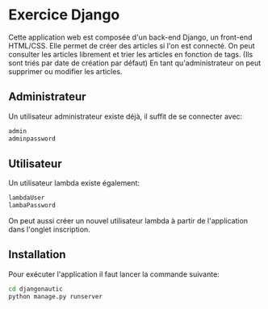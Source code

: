 # Exercice Django

Cette application web est composée d'un back-end Django, un front-end HTML/CSS.
Elle permet de créer des articles si l'on est connecté.
On peut consulter les articles librement et trier les articles en fonction de tags. (Ils sont triés par date de création par défaut)
En tant qu'administrateur on peut supprimer ou modifier les articles.

## Administrateur
Un utilisateur administrateur existe déjà, il suffit de se connecter avec:

```python
admin
adminpassword
```

## Utilisateur
Un utilisateur lambda existe également:

```python
lambdaUser
lambaPassword
```
On peut aussi créer un nouvel utilisateur lambda à partir de l'application dans l'onglet inscription.

## Installation

Pour exécuter l'application il faut lancer la commande suivante:

```bash
cd djangonautic
python manage.py runserver
```

